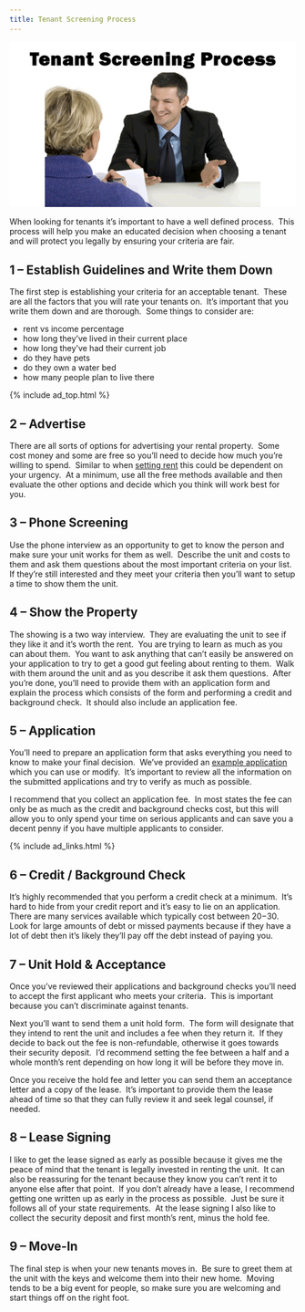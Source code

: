 ```yaml
---
title: Tenant Screening Process
---
```


![Tenant Screening](/images/tenant_screening.gif)

When looking for tenants it&#8217;s important to have a well defined process.  This process will help you make an educated decision when choosing a tenant and will protect you legally by ensuring your criteria are fair.

## 1 &#8211; Establish Guidelines and Write them Down

The first step is establishing your criteria for an acceptable tenant.  These are all the factors that you will rate your tenants on.  It&#8217;s important that you write them down and are thorough.  Some things to consider are:

*   rent vs income percentage
*   how long they&#8217;ve lived in their current place
*   how long they&#8217;ve had their current job
*   do they have pets
*   do they own a water bed
*   how many people plan to live there

{% include ad_top.html %}

## 2 &#8211; Advertise

There are all sorts of options for advertising your rental property.  Some cost money and some are free so you&#8217;ll need to decide how much you&#8217;re willing to spend.  Similar to when [setting rent][1] this could be dependent on your urgency.  At a minimum, use all the free methods available and then evaluate the other options and decide which you think will work best for you.

## 3 &#8211; Phone Screening

Use the phone interview as an opportunity to get to know the person and make sure your unit works for them as well.  Describe the unit and costs to them and ask them questions about the most important criteria on your list.  If they&#8217;re still interested and they meet your criteria then you&#8217;ll want to setup a time to show them the unit.

## 4 &#8211; Show the Property

The showing is a two way interview.  They are evaluating the unit to see if they like it and it&#8217;s worth the rent.  You are trying to learn as much as you can about them.  You want to ask anything that can&#8217;t easily be answered on your application to try to get a good gut feeling about renting to them.  Walk with them around the unit and as you describe it ask them questions.  After you&#8217;re done, you&#8217;ll need to provide them with an application form and explain the process which consists of the form and performing a credit and background check.  It should also include an application fee.

## 5 &#8211; Application

You&#8217;ll need to prepare an application form that asks everything you need to know to make your final decision.  We&#8217;ve provided an [example application][2] which you can use or modify.  It&#8217;s important to review all the information on the submitted applications and try to verify as much as possible.

I recommend that you collect an application fee.  In most states the fee can only be as much as the credit and background checks cost, but this will allow you to only spend your time on serious applicants and can save you a decent penny if you have multiple applicants to consider.

{% include ad_links.html %}

## 6 &#8211; Credit / Background Check

It&#8217;s highly recommended that you perform a credit check at a minimum.  It&#8217;s hard to hide from your credit report and it&#8217;s easy to lie on an application.  There are many services available which typically cost between $20-$30.  Look for large amounts of debt or missed payments because if they have a lot of debt then it&#8217;s likely they&#8217;ll pay off the debt instead of paying you.

## 7 &#8211; Unit Hold & Acceptance

Once you&#8217;ve reviewed their applications and background checks you&#8217;ll need to accept the first applicant who meets your criteria.  This is important because you can&#8217;t discriminate against tenants.

Next you&#8217;ll want to send them a unit hold form.  The form will designate that they intend to rent the unit and includes a fee when they return it.  If they decide to back out the fee is non-refundable, otherwise it goes towards their security deposit.  I&#8217;d recommend setting the fee between a half and a whole month&#8217;s rent depending on how long it will be before they move in.

Once you receive the hold fee and letter you can send them an acceptance letter and a copy of the lease.  It&#8217;s important to provide them the lease ahead of time so that they can fully review it and seek legal counsel, if needed.

## 8 &#8211; Lease Signing

I like to get the lease signed as early as possible because it gives me the peace of mind that the tenant is legally invested in renting the unit.  It can also be reassuring for the tenant because they know you can&#8217;t rent it to anyone else after that point.  If you don&#8217;t already have a lease, I recommend getting one written up as early in the process as possible.  Just be sure it follows all of your state requirements.  At the lease signing I also like to collect the security deposit and first month&#8217;s rent, minus the hold fee.

## 9 &#8211; Move-In

The final step is when your new tenants moves in.  Be sure to greet them at the unit with the keys and welcome them into their new home.  Moving tends to be a big event for people, so make sure you are welcoming and start things off on the right foot.

 [1]: /finances/rent
 [2]: /documents/tenant-application
